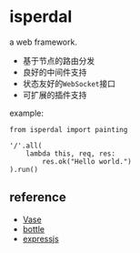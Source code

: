 isperdal
========

a web framework.

* 基于节点的路由分发
* 良好的中间件支持
* 状态友好的`WebSocket`接口
* 可扩展的插件支持

example:

    from isperdal import painting

    '/'.all(
        lambda this, req, res:
            res.ok("Hello world.")
    ).run()

reference
---------

* [Vase](https://github.com/vkryachko/Vase)
* [bottle](https://github.com/bottlepy/bottle)
* [expressjs](https://github.com/strongloop/express)
